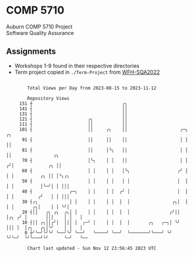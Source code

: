 # COMP 5710
Auburn COMP 5710 Project  
Software Quality Assurance

## Assignments
- Workshops 1-9 found in their respective directories
- Term project copied in `./Term-Project` from [WFH-SQA2022](https://github.com/wumphlett/WFH-SQA2022-AUBURN)

```

        Total Views per Day from 2023-08-15 to 2023-11-12

        Repository Views
     151 ┼                                  ╭╮
     141 ┤                                  ││
     131 ┤                                  ││
     121 ┤                     ╭╮           ││
     111 ┤                     ││           ││
     101 ┤                     ││     ╭╮    ││                    ╭─╮     ╭╮
      91 ┤                     ││     ││    ││                    │ │     ││
      81 ┤                     ││     │╰╮   ││                    │ │     ││                ╭╮
      70 ┤                     │╰╮    │ │   ││                    │ │    ╭╯│             ╭╮ ││
      60 ┤                     │ │    │ │   │╰╮                  ╭╯ │    │ │          ╭╮ ││ │╰╮╭╮
      50 ┤                     │ │    │ │   │ │                  │  │    │ │          │╰─╯│ │ │││
      40 ┤              ╭─╮    │ │    │ │  ╭╯ │                  │  │    │ │         ╭╯   │ │ │││
      30 ┤╭╮            │ │    │ │    │ │  │  │                ╭╮│  │    │ │       ╭╮│    │ │ ╰╯│
      20 ┤││   ╭╮ ╭╮  ╭╮│ │    │ │    │ │  │  │               ╭╯││  │╭╮ ╭╯ │       │││    │ │   │
      10 ┤││ ╭╮││╭╯│  │││ │  ╭─╯ │    │ │  │  │       ╭╮   ╭─╮│ ╰╯  │││ │  │╭╮   ╭╮│╰╯    │ │   │
       0 ┼╯╰─╯╰╯╰╯ ╰──╯╰╯ ╰──╯   ╰────╯ ╰──╯  ╰───────╯╰───╯ ╰╯     ╰╯╰─╯  ╰╯╰───╯╰╯      ╰─╯   ╰──

        Chart last updated - Sun Nov 12 23:56:45 2023 UTC
        
```
